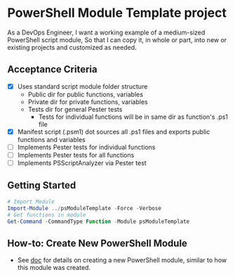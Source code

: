 # PowerShell Module Template project
As a DevOps Engineer,
I want a working example of a medium-sized PowerShell script module,
So that I can copy it, in whole or part, into new or existing projects and customized as needed.

## Acceptance Criteria
* [x] Uses standard script module folder structure
  * Public dir for public functions, variables
  * Private dir for private functions, variables
  * Tests dir for general Pester tests
    * Tests for individual functions will be in same dir as function's .ps1 file
* [x] Manifest script (.psm1) dot sources all .ps1 files and exports public functions and variables
* [ ] Implements Pester tests for individual functions
* [ ] Implements Pester tests for all functions
* [ ] Implements PSScriptAnalyzer via Pester test

## Getting Started
```powershell
# Import Module
Import-Module ../psModuleTemplate -Force -Verbose
# Get functions in module
Get-Command -CommandType Function -Module psModuleTemplate
```

## How-to: Create New PowerShell Module
* See [doc](docs/create-ps-module.md) for details on creating a new PowerShell module, similar to how this module was created.
